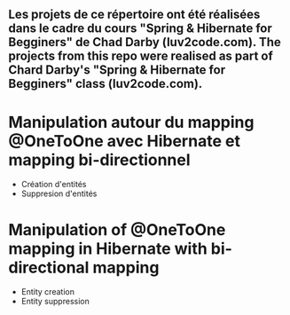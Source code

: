 ## Les projets de ce répertoire ont été réalisées dans le cadre du cours "Spring & Hibernate for Begginers" de Chad Darby (luv2code.com). The projects from this repo were realised as part of Chard Darby's "Spring & Hibernate for Begginers" class (luv2code.com).  
# Manipulation autour du mapping @OneToOne avec Hibernate et mapping bi-directionnel  
- Création d'entités  
- Suppresion d'entités    
# Manipulation of @OneToOne mapping in Hibernate with bi-directional mapping  
- Entity creation  
- Entity suppression  
